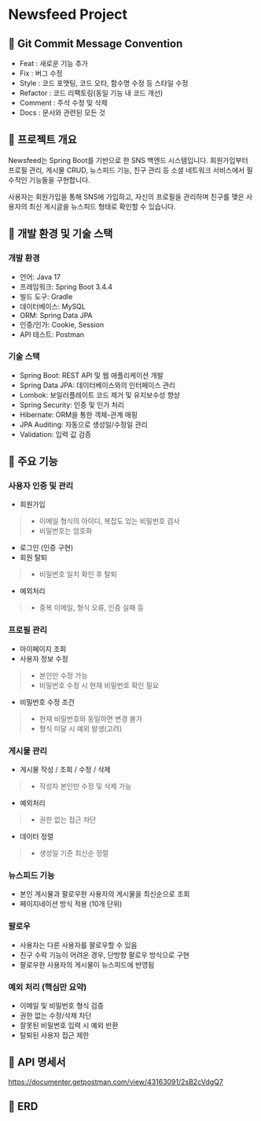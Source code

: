 # Newsfeed Project

## 📌 Git Commit Message Convention

* Feat : 새로운 기능 추가
* Fix : 버그 수정
* Style : 코드 포맷팅, 코드 오타, 함수명 수정 등 스타일 수정
* Refactor : 코드 리팩토링(동일 기능 내 코드 개선)
* Comment : 주석 수정 및 삭제
* Docs : 문서와 관련된 모든 것


## 📌 프로젝트 개요
Newsfeed는 Spring Boot를 기반으로 한 SNS 백엔드 시스템입니다.
회원가입부터 프로필 관리, 게시물 CRUD, 뉴스피드 기능, 친구 관리 등 
소셜 네트워크 서비스에서 필수적인 기능들을 구현합니다.

사용자는 회원가입을 통해 SNS에 가입하고, 자신의 프로필을 관리하며
친구를 맺은 사용자의 최신 게시글을 뉴스피드 형태로 확인할 수 있습니다.


## 📌 개발 환경 및 기술 스택

### 개발 환경
* 언어: Java 17
* 프레임워크: Spring Boot 3.4.4
* 빌드 도구: Gradle
* 데이터베이스: MySQL
* ORM: Spring Data JPA
* 인증/인가: Cookie, Session
* API 테스트: Postman

### 기술 스택
* Spring Boot: REST API 및 웹 애플리케이션 개발
* Spring Data JPA: 데이터베이스와의 인터페이스 관리
* Lombok: 보일러플레이트 코드 제거 및 유지보수성 향상
* Spring Security: 인증 및 인가 처리
* Hibernate: ORM을 통한 객체-관계 매핑
* JPA Auditing: 자동으로 생성일/수정일 관리
* Validation: 입력 값 검증


## 📌 주요 기능 

### 사용자 인증 및 관리
* 회원가입
>* 이메일 형식의 아이디, 복잡도 있는 비밀번호 검사
>* 비밀번호는 암호화
* 로그인 (인증 구현)
* 회원 탈퇴
>* 비밀번호 일치 확인 후 탈퇴
* 예외처리
> * 중복 이메일, 형식 오류, 인증 실패 등

### 프로필 관리
* 마이페이지 조회
* 사용자 정보 수정
>* 본인만 수정 가능
>* 비밀번호 수정 시 현재 비밀번호 확인 필요
* 비밀번호 수정 조건
>* 현재 비밀번호와 동일하면 변경 불가
>* 형식 미달 시 예외 발생(고려)

### 게시물 관리
* 게시물 작성 / 조회 / 수정 / 삭제
>* 작성자 본인만 수정 및 삭제 가능
* 예외처리
>* 권한 없는 접근 차단
* 데이터 정렬
>* 생성일 기준 최신순 정렬

### 뉴스피드 기능
* 본인 게시물과 팔로우한 사용자의 게시물을 최신순으로 조회
* 페이지네이션 방식 적용 (10개 단위)

### 팔로우
* 사용자는 다른 사용자를 팔로우할 수 있음
* 친구 수락 기능이 어려운 경우, 단방향 팔로우 방식으로 구현
* 팔로우한 사용자의 게시물이 뉴스피드에 반영됨

### 예외 처리 (핵심만 요약)
* 이메일 및 비밀번호 형식 검증
* 권한 없는 수정/삭제 차단
* 잘못된 비밀번호 입력 시 예외 반환
* 탈퇴된 사용자 접근 제한


## 📌 API 명세서

https://documenter.getpostman.com/view/43163091/2sB2cVdgQ7


## 📌 ERD

<img src="">